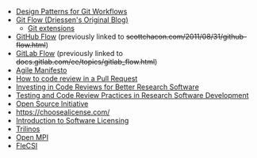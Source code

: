 <!-- collaborative-sw-dev -->
  * [Design Patterns for Git Workflows](https://docs.google.com/document/d/1uVQYI2cmNx09fDkHDA136yqDTqayhxqfvjFiuUue7wo/edit#heading=h.s9tckbspfqj8)
  * [Git Flow (Driessen's Original Blog)](https://nvie.com/posts/a-successful-git-branching-model/)
    * [Git extensions](https://github.com/nvie/gitflow)
  * [GitHub Flow](https://docs.github.com/en/get-started/quickstart/github-flow) (previously linked to ~~scottchacon.com/2011/08/31/github-flow.html~~)
  * [GitLab Flow](https://about.gitlab.com/topics/version-control/what-is-gitlab-flow/) (previously linked to ~~docs.gitlab.com/ee/topics/gitlab_flow.html~~)
  * [Agile Manifesto](http://agilemanifesto.org/)
  * [How to code review in a Pull Request](https://blog.codacy.com/how-to-code-review-in-a-pull-request/)
  * [Investing in Code Reviews for Better Research Software](https://ideas-productivity.org/events/hpc-best-practices-webinars/#webinar068)
  * [Testing and Code Review Practices in Research Software Development](https://ideas-productivity.org/events/hpc-best-practices-webinars/#webinar044)
  * [Open Source Initiative](https://opensource.org/)
  * <https://choosealicense.com/>
  * [Introduction to Software Licensing](https://ideas-productivity.org/events/hpc-best-practices-webinars/#webinar024)
  * [Trilinos](https://trilinos.github.io/)
  * [Open MPI](https://www.open-mpi.org)
  * [FleCSI](https://flecsi.github.io/flecsi)